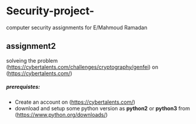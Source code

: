 # Security-project-
computer security assignments for E/Mahmoud Ramadan 

## assignment2
solveing the problem (https://cybertalents.com/challenges/cryptography/genfei) on  (https://cybertalents.com/) <br/>
##### prerequistes:
* Create an account on (https://cybertalents.com/)
* download and setup some python version as **python2** or **python3** from (https://www.python.org/downloads/)


